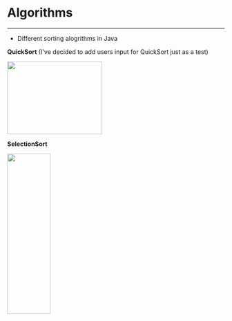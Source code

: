 # Algorithms
-----
- Different sorting alogrithms in Java 


<b>QuickSort</b> (I've decided to add users input for QuickSort just as a test)
<p align="left">
<img width="220" height="168" src="https://upload.wikimedia.org/wikipedia/commons/thumb/6/6a/Sorting_quicksort_anim.gif/220px-Sorting_quicksort_anim.gif">
  </p>
  
<b>SelectionSort</b>
<p align="left">
<img width="100" height="371" src="https://upload.wikimedia.org/wikipedia/commons/9/94/Selection-Sort-Animation.gif">
